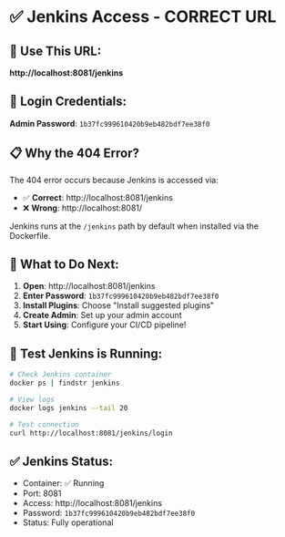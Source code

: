 # ✅ Jenkins Access - CORRECT URL

## 🚀 Use This URL:

**http://localhost:8081/jenkins**

## 🔑 Login Credentials:

**Admin Password**: `1b37fc999610420b9eb482bdf7ee38f0`

## 📋 Why the 404 Error?

The 404 error occurs because Jenkins is accessed via:
- ✅ **Correct**: http://localhost:8081/jenkins
- ❌ **Wrong**: http://localhost:8081/

Jenkins runs at the `/jenkins` path by default when installed via the Dockerfile.

## 🎯 What to Do Next:

1. **Open**: http://localhost:8081/jenkins
2. **Enter Password**: `1b37fc999610420b9eb482bdf7ee38f0`
3. **Install Plugins**: Choose "Install suggested plugins"
4. **Create Admin**: Set up your admin account
5. **Start Using**: Configure your CI/CD pipeline!

## 🧪 Test Jenkins is Running:

```bash
# Check Jenkins container
docker ps | findstr jenkins

# View logs
docker logs jenkins --tail 20

# Test connection
curl http://localhost:8081/jenkins/login
```

## ✅ Jenkins Status:

- Container: ✅ Running
- Port: 8081
- Access: http://localhost:8081/jenkins
- Password: `1b37fc999610420b9eb482bdf7ee38f0`
- Status: Fully operational
